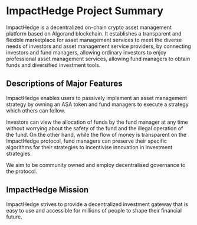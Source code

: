 # ImpactHedge Project Summary
ImpactHedge is a decentralized on-chain crypto asset management platform based on Algorand blockchain. It establishes a transparent and flexible marketplace for asset management services to meet the diverse needs of investors and asset management service providers, by connecting investors and fund managers, allowing ordinary investors to enjoy professional asset management services, allowing fund managers to obtain funds and diversified investment tools.

## Descriptions of Major Features
ImpactHedge enables users to passively implement an asset management strategy by owning an ASA token and fund managers to execute a strategy which others can follow.

Investors can view the allocation of funds by the fund manager at any time without worrying about the safety of the fund and the illegal operation of the fund. On the other hand, while the flow of money is transparent on the ImpactHedge protocol, fund managers can preserve their specific algorithms for their strategies to incentivise innovation in investment strategies.

We aim to be community owned and employ decentralised governance to the protocol. 

## ImpactHedge Mission
ImpactHedge strives to provide a decentralized investment gateway that is easy to use and accessible for millions of people to shape their financial future.
